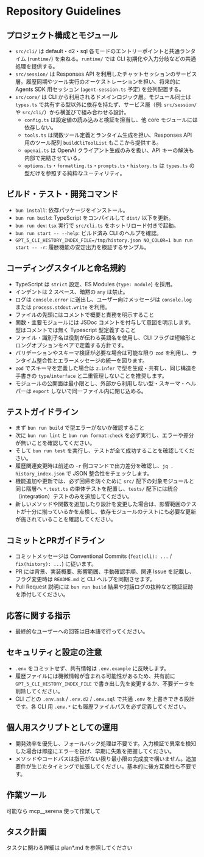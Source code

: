 # Repository Guidelines

## プロジェクト構成とモジュール

- `src/cli/` は default・d2・sql 各モードのエントリーポイントと共通ランタイム (`runtime/`) を束ねる。`runtime/` では CLI 初期化や入力分岐などの共通処理を提供する。
- `src/session/` は Responses API を利用したチャットセッションのサービス層。履歴同期やツール実行のオーケストレーションを担い、将来的に Agents SDK 用セッション (`agent-session.ts` 予定) を並列配置する。
- `src/core/` は CLI から利用されるドメインロジック層。モジュール同士は `types.ts` で共有する型以外に依存を持たず、サービス層（例: `src/session/` や `src/cli/`）から横並びで組み合わせる設計。
  - `config.ts` は設定値の読み込みと検証を担当し、他 core モジュールには依存しない。
  - `tools.ts` は関数ツール定義とランタイム生成を担い、Responses API 用のツール配列 `buildCliToolList` もここから提供する。
  - `openai.ts` は OpenAI クライアント生成のみを扱い、API キーの解決も内部で完結させている。
  - `options.ts`・`formatting.ts`・`prompts.ts`・`history.ts` は `types.ts` の型だけを参照する純粋なユーティリティ。

## ビルド・テスト・開発コマンド
- `bun install`: 依存パッケージをインストール。
- `bun run build`: TypeScript をコンパイルして `dist/` 以下を更新。
- `bun run dev`: `tsx` 実行で `src/cli.ts` をホットリロード付きで起動。
- `bun run start -- --help`: ビルド済み CLI のヘルプを確認。
- `GPT_5_CLI_HISTORY_INDEX_FILE=/tmp/history.json NO_COLOR=1 bun run start -- -r`: 履歴機能の安定出力を検証するサンプル。

## コーディングスタイルと命名規約
- TypeScript は `strict` 設定、ES Modules (`type: module`) を採用。
- インデントは 2 スペース、暗黙の `any` は禁止。
- ログは `console.error` に送出し、ユーザー向けメッセージは `console.log` または `process.stdout.write` を利用。
- ファイルの先頭にはコメントで概要と責務を明示すること
- 関数・主要モジュールには JSDoc コメントを付与して意図を明示します。型はコメントでは無く Typescript 型定義すること
- ファイル・識別子名は役割が伝わる英語名を使用し、CLI フラグは短縮形とロングオプションをペアで定義する方針です。
- バリデーションやスキーマ検証が必要な場合は可能な限り `zod` を利用し、ランタイム整合性とエラーメッセージの統一を図ります。
- `zod` でスキーマを定義した場合は `z.infer` で型を生成・共有し、同じ構造を手書きの `type`/`interface` と二重管理しないことを推奨します。
- モジュールの公開面は最小限とし、外部から利用しない型・スキーマ・ヘルパーは `export` しないで同一ファイル内に閉じ込める。

## テストガイドライン
- まず `bun run build` で型エラーがないか確認すること
- 次に `bun run lint` と `bun run format:check` を必ず実行し、エラーや差分が無いことを確認してください。
- そして `bun run test` を実行し、テストが全て成功することを確認してください。
- 履歴関連変更時は前述の `-r` 例コマンドで出力差分を確認し、`jq . history_index.json` で JSON 整合性をチェックします。
- 機能追加や更新では、必ず回帰を防ぐために `src/` 配下の対象モジュールと同じ階層へ `*.test.ts` の単体テストを配置し、`tests/` 配下には統合（integration）テストのみを追加してください。
- 新しいメソッドや関数を追加したり設計を変更した場合は、影響範囲のテストが十分に揃っているかを点検し、依存モジュールのテストにも必要な更新が施されていることを確認してください。

## コミットとPRガイドライン
- コミットメッセージは Conventional Commits (`feat(cli): ...` / `fix(history): ...`) に従います。
- PR には背景、実装概要、影響範囲、手動確認手順、関連 Issue を記載し、フラグ変更時は `README.md` と CLI ヘルプを同期させます。
- Pull Request 説明には `bun run build` 結果や対話ログの抜粋など検証証跡を添付してください。

## 応答に関する指示
- 最終的なユーザーへの回答は日本語で行ってください。

## セキュリティと設定の注意
- `.env` をコミットせず、共有情報は `.env.example` に反映します。
- 履歴ファイルには機微情報が含まれる可能性があるため、共有前に `GPT_5_CLI_HISTORY_INDEX_FILE` で書き出し先を変更するか、不要データを削除してください。
- CLI ごとの `.env.ask` / `.env.d2` / `.env.sql` で共通 `.env` を上書きできる設計です。各 CLI 用 `.env.*` にも履歴ファイルパスを必ず定義してください。

## 個人用スクリプトとしての運用
- 開発効率を優先し、フォールバック処理は不要です。入力検証で異常を検知した場合は即座にエラーを投げ、早期に失敗を把握してください。
- メソッドやコードパスは指示がない限り最小限の完成度で構いません。追加要件が生じたタイミングで拡張してください。基本的に後方互換性も不要です。

## 作業ツール

可能なら mcp__serena 使って作業して

## タスク計画

タスクに関わる詳細は plan*.md を参照してください
